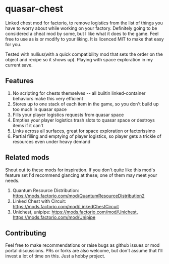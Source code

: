 # quasar-chest
Linked chest mod for factorio, to remove logistics from the list of things you have to worry about while working on your factory. Definitely going to be considered a cheat mod by some, but I like what it does to the game. Feel free to use as is or modify to your liking. It is licenced MIT to make that easy for you.

Tested with nullius(with a quick compatibility mod that sets the order on the object and recipe so it shows up).
Playing with space exploration in my current save.

## Features
1. No scripting for chests themselves -- all builtin linked-container behaviors make this very efficient
2. Stores up to one stack of each item in the game, so you don't build up too much in quasar space
3. Fills your player logistics requests from quasar space
4. Empties your player logistics trash slots to quasar space or destroys items if it can't
5. Links across all surfaces, great for space exploration or factorissimo
6. Partial filling and emptying of player logistics, so player gets a trickle of resources even under heavy demand

## Related mods
Shout out to these mods for inspiration. If you don't quite like this mod's feature set I'd recommend glancing at these; one of them may meet your needs.

1. Quantum Resource Distribution: https://mods.factorio.com/mod/QuantumResourceDistribution2
2. Linked Chest with Circuit: https://mods.factorio.com/mod/LinkedChestCircuit
3. Unichest, unipipe: https://mods.factorio.com/mod/Unichest, https://mods.factorio.com/mod/Unipipe

## Contributing
Feel free to make recommendations or raise bugs as github issues or mod portal discussions. PRs or forks are also welcome, but don't assume that I'll invest a lot of time on this. Just a hobby project.
